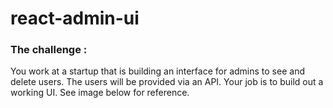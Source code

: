 # react-admin-ui

### The challenge :

You work at a startup that is building an interface for admins to see and delete users. The users will be provided via an API. Your job is to build out a working UI. See image below for reference.
